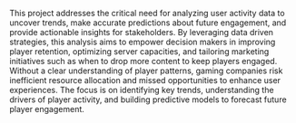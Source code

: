 This project addresses the critical need for analyzing user activity data to uncover trends, make accurate predictions about future engagement, 
and provide actionable insights for stakeholders. By leveraging data driven strategies, this analysis aims to empower decision makers in 
improving player retention, optimizing server capacities, and tailoring marketing initiatives such as when to drop more content to keep players 
engaged. Without a clear understanding of player patterns, gaming companies risk inefficient resource allocation and missed opportunities to 
enhance user experiences. The focus is on identifying key trends, understanding the drivers of player activity, and building predictive models 
to forecast future player engagement. 

